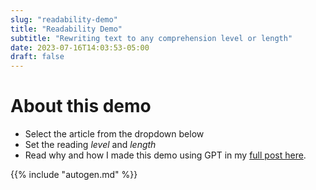 ```yaml
---
slug: "readability-demo"
title: "Readability Demo"
subtitle: "Rewriting text to any comprehension level or length"
date: 2023-07-16T14:03:53-05:00
draft: false
---
```


# About this demo
- Select the article from the dropdown below
- Set the reading *level* and *length*
- Read why and how I made this demo using GPT in my [full post here](/posts/readability).

<!--begin-->

<script>
    function updateText() {
        var art = document.getElementById('demo-article').value;

        if(!document.querySelector('input[name="demo-lev"]:checked'))
            document.getElementsByName('demo-lev')[0].checked = true;
        var lev = document.querySelector('input[name="demo-lev"]:checked').value;

        if(!document.querySelector('input[name="demo-len"]:checked'))
            document.getElementsByName('demo-len')[0].checked = true;
        var len = document.querySelector('input[name="demo-len"]:checked').value;

        Array.from(document.querySelectorAll('div.slide-show')).forEach(
            div => { div.classList.remove('slide-show'); });
        console.log(art + '-' + lev + '-' + len);
        document.getElementById(art + '-' + lev + '-' + len).classList.add('slide-show');
    }
</script>

<style>

    div.tip, .toc {
        display:none;
    }

    h1#readability-parameters {
        margin-bottom:0;
    }

    #demo-form {
        border:1px solid #dda;
        padding:0;
        background:#ffe;
        margin-bottom:2em;
    }

    #demo-form div.row {
        margin:1em 0.5em;
    }

    #demo-form label.col {
        min-width:25%;
    }

    #demo-form select#demo-article {
        width:75%;
        max-width:75%;
    }

    #demo-form .radio-btn {
        display: inline-block;
        margin:0;
        margin-right:6px;
        cursor: pointer;
    }

    #demo-form .radio-btn input {
        display: none;
    }

    #demo-form .radio-btn span {
        padding: 0.5em;
        font-size:0.9em;
        border: 1px solid #5badf0;
        color: #333;
        background-color: #fff;
        transition: background-color .2s;
    }

    #demo-form .radio-btn input:checked + span {
        background-color: #5badf0;
        color: #fff;
    }

    .slide-pane {
        display: none;
    }

    .slide-param {
        border-bottom: 1px solid #0594cb;
        height:2em;
        padding: 0;
        margin: 1em 0;
    }

    .slide-param-lev {
        font-size:1.2em;
        float:left;
        font-weight:bold;
    }

    .slide-param-len {
        clear:both;
        float:right;
        margin-top:0.5em;
        margin-bottom:2em;
    }

    .slide-body {
        clear:both;
        margin: 0;
        padding: 0.5em 1em;
        border-left: 4px solid #0594cb;
        background: #eee;
    }

    .slide-show {
        display: block !important;
    }
</style>

{{% include "autogen.md" %}}

<script>
    updateText();
</script>